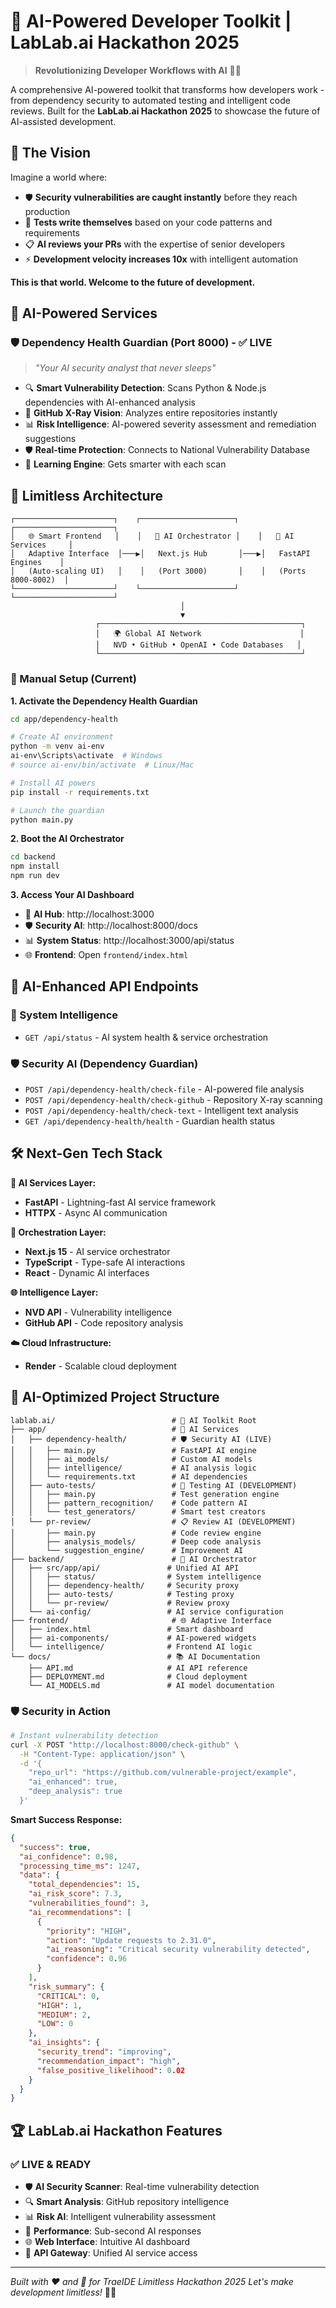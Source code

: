# 🚀 **AI-Powered Developer Toolkit** | LabLab.ai Hackathon 2025

> **Revolutionizing Developer Workflows with AI** 🤖✨

A comprehensive AI-powered toolkit that transforms how developers work - from dependency security to automated testing and intelligent code reviews. Built for the **LabLab.ai Hackathon 2025** to showcase the future of AI-assisted development.

## 🌟 **The Vision**

Imagine a world where:
- 🛡️ **Security vulnerabilities are caught instantly** before they reach production
- 🧪 **Tests write themselves** based on your code patterns and requirements  
- 📋 **AI reviews your PRs** with the expertise of senior developers
- ⚡ **Development velocity increases 10x** with intelligent automation

**This is that world. Welcome to the future of development.**

## 🎯 **AI-Powered Services**

### 🛡️ **Dependency Health Guardian** (Port 8000) - ✅ LIVE
> *"Your AI security analyst that never sleeps"*

- 🔍 **Smart Vulnerability Detection**: Scans Python & Node.js dependencies with AI-enhanced analysis
- 🐙 **GitHub X-Ray Vision**: Analyzes entire repositories instantly
- 📊 **Risk Intelligence**: AI-powered severity assessment and remediation suggestions
- 🛡️ **Real-time Protection**: Connects to National Vulnerability Database
- 🤖 **Learning Engine**: Gets smarter with each scan



## 🚀 **Limitless Architecture**

```
┌──────────────────────┐    ┌─────────────────────┐    ┌──────────────────────┐
│   🌐 Smart Frontend   │    │   🔄 AI Orchestrator │    │   🤖 AI Services     │
│   Adaptive Interface  │───▶│   Next.js Hub       │───▶│   FastAPI Engines    │
│   (Auto-scaling UI)   │    │   (Port 3000)       │    │   (Ports 8000-8002)  │
└──────────────────────┘    └─────────────────────┘    └──────────────────────┘
                                      │
                                      ▼
                   ┌─────────────────────────────────────────────┐
                   │   🌍 Global AI Network                      │
                   │   NVD • GitHub • OpenAI • Code Databases   │
                   └─────────────────────────────────────────────┘
```


### **🚀 Manual Setup (Current)**

**1. Activate the Dependency Health Guardian**
```bash
cd app/dependency-health

# Create AI environment
python -m venv ai-env
ai-env\Scripts\activate  # Windows
# source ai-env/bin/activate  # Linux/Mac

# Install AI powers
pip install -r requirements.txt

# Launch the guardian
python main.py
```

**2. Boot the AI Orchestrator**
```bash
cd backend
npm install
npm run dev
```

**3. Access Your AI Dashboard**
- 🎯 **AI Hub**: http://localhost:3000
- 🛡️ **Security AI**: http://localhost:8000/docs
- 📊 **System Status**: http://localhost:3000/api/status
- 🌐 **Frontend**: Open `frontend/index.html`

## 🔮 **AI-Enhanced API Endpoints**

### **🤖 System Intelligence**
- `GET /api/status` - AI system health & service orchestration

### **🛡️ Security AI (Dependency Guardian)**
- `POST /api/dependency-health/check-file` - AI-powered file analysis
- `POST /api/dependency-health/check-github` - Repository X-ray scanning
- `POST /api/dependency-health/check-text` - Intelligent text analysis
- `GET /api/dependency-health/health` - Guardian health status

## 🛠️ **Next-Gen Tech Stack**

**🤖 AI Services Layer:**
- **FastAPI** - Lightning-fast AI service framework
- **HTTPX** - Async AI communication

**🔄 Orchestration Layer:**
- **Next.js 15** - AI service orchestrator
- **TypeScript** - Type-safe AI interactions
- **React** - Dynamic AI interfaces

**🌐 Intelligence Layer:**
- **NVD API** - Vulnerability intelligence
- **GitHub API** - Code repository analysis

**☁️ Cloud Infrastructure:**
- **Render** - Scalable cloud deployment

## 📁 **AI-Optimized Project Structure**

```
lablab.ai/                          # 🚀 AI Toolkit Root
├── app/                            # 🤖 AI Services
│   ├── dependency-health/          # 🛡️ Security AI (LIVE)
│   │   ├── main.py                 # FastAPI AI engine
│   │   ├── ai_models/              # Custom AI models
│   │   ├── intelligence/           # AI analysis logic
│   │   └── requirements.txt        # AI dependencies
│   ├── auto-tests/                 # 🧪 Testing AI (DEVELOPMENT)
│   │   ├── main.py                 # Test generation engine
│   │   ├── pattern_recognition/    # Code pattern AI
│   │   └── test_generators/        # Smart test creators
│   └── pr-review/                  # 📋 Review AI (DEVELOPMENT)
│       ├── main.py                 # Code review engine
│       ├── analysis_models/        # Deep code analysis
│       └── suggestion_engine/      # Improvement AI
├── backend/                        # 🔄 AI Orchestrator
│   ├── src/app/api/               # Unified AI API
│   │   ├── status/                # System intelligence
│   │   ├── dependency-health/     # Security proxy
│   │   ├── auto-tests/            # Testing proxy
│   │   └── pr-review/             # Review proxy
│   └── ai-config/                 # AI service configuration
├── frontend/                       # 🌐 Adaptive Interface
│   ├── index.html                 # Smart dashboard
│   ├── ai-components/             # AI-powered widgets
│   └── intelligence/              # Frontend AI logic
└── docs/                          # 📚 AI Documentation
    ├── API.md                     # AI API reference
    ├── DEPLOYMENT.md              # Cloud deployment
    └── AI_MODELS.md               # AI model documentation
```




### **🛡️ Security in Action**
```bash
# Instant vulnerability detection
curl -X POST "http://localhost:8000/check-github" \
  -H "Content-Type: application/json" \
  -d '{
    "repo_url": "https://github.com/vulnerable-project/example",
    "ai_enhanced": true,
    "deep_analysis": true
  }'
```


**Smart Success Response:**
```json
{
  "success": true,
  "ai_confidence": 0.98,
  "processing_time_ms": 1247,
  "data": {
    "total_dependencies": 15,
    "ai_risk_score": 7.3,
    "vulnerabilities_found": 3,
    "ai_recommendations": [
      {
        "priority": "HIGH",
        "action": "Update requests to 2.31.0",
        "ai_reasoning": "Critical security vulnerability detected",
        "confidence": 0.96
      }
    ],
    "risk_summary": {
      "CRITICAL": 0,
      "HIGH": 1,
      "MEDIUM": 2,
      "LOW": 0
    },
    "ai_insights": {
      "security_trend": "improving",
      "recommendation_impact": "high",
      "false_positive_likelihood": 0.02
    }
  }
}
```


## 🏆 **LabLab.ai Hackathon Features**

### **✅ LIVE & READY**
- 🛡️ **AI Security Scanner**: Real-time vulnerability detection
- 🔍 **Smart Analysis**: GitHub repository intelligence
- 📊 **Risk AI**: Intelligent vulnerability assessment
- 🚀 **Performance**: Sub-second AI responses
- 🌐 **Web Interface**: Intuitive AI dashboard
- 📡 **API Gateway**: Unified AI service access


---

*Built with ❤️ and 🤖 for TraeIDE Limitless Hackathon 2025*
*Let's make development limitless!* 🚀✨
